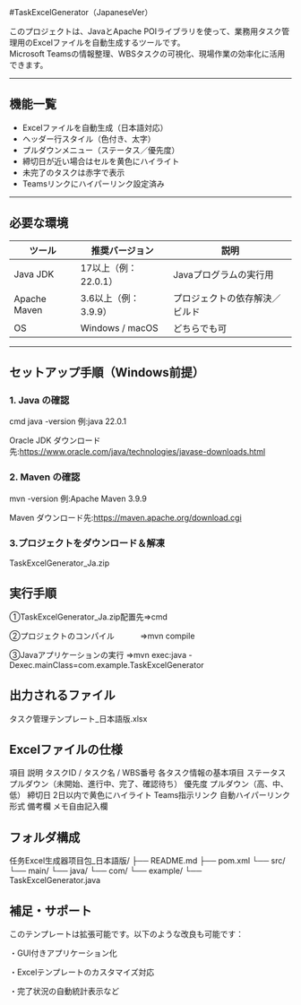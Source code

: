 #TaskExcelGenerator（JapaneseVer）

このプロジェクトは、JavaとApache POIライブラリを使って、業務用タスク管理用のExcelファイルを自動生成するツールです。  
Microsoft Teamsの情報整理、WBSタスクの可視化、現場作業の効率化に活用できます。

---

## 機能一覧

- Excelファイルを自動生成（日本語対応）
- ヘッダー行スタイル（色付き、太字）
- プルダウンメニュー（ステータス／優先度）
- 締切日が近い場合はセルを黄色にハイライト
- 未完了のタスクは赤字で表示
- Teamsリンクにハイパーリンク設定済み

---

## 必要な環境

| ツール       | 推奨バージョン           | 説明                   
|--------------|--------------------------|--------------------------
| Java JDK     | 17以上（例：22.0.1）     | Javaプログラムの実行用 
| Apache Maven | 3.6以上（例：3.9.9）     | プロジェクトの依存解決／ビルド 
| OS           | Windows / macOS          | どちらでも可 

---

## セットアップ手順（Windows前提）

### 1. Java の確認
cmd java -version
例:java 22.0.1

Oracle JDK ダウンロード先:https://www.oracle.com/java/technologies/javase-downloads.html

### 2. Maven の確認
mvn -version
例:Apache Maven 3.9.9

Maven      ダウンロード先:https://maven.apache.org/download.cgi

### 3.プロジェクトをダウンロード＆解凍
TaskExcelGenerator_Ja.zip


## 実行手順
①TaskExcelGenerator_Ja.zip配置先⇒cmd

②プロジェクトのコンパイル　　　 ⇒mvn compile

③Javaアプリケーションの実行     ⇒mvn exec:java -Dexec.mainClass=com.example.TaskExcelGenerator

## 出力されるファイル
タスク管理テンプレート_日本語版.xlsx

## Excelファイルの仕様
項目	                         説明
タスクID / タスク名 / WBS番号	各タスク情報の基本項目
ステータス	                プルダウン（未開始、進行中、完了、確認待ち）
優先度	                        プルダウン（高、中、低）
締切日	                        2日以内で黄色にハイライト
Teams指示リンク	                自動ハイパーリンク形式
備考欄	                        メモ自由記入欄

## フォルダ構成
任务Excel生成器项目包_日本語版/
├── README.md
├── pom.xml
└── src/
    └── main/
        └── java/
            └── com/
                └── example/
                    └── TaskExcelGenerator.java

## 補足・サポート
このテンプレートは拡張可能です。以下のような改良も可能です：

・GUI付きアプリケーション化

・Excelテンプレートのカスタマイズ対応

・完了状況の自動統計表示など

